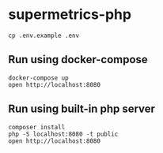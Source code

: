 # supermetrics-php

    cp .env.example .env

## Run using docker-compose

    docker-compose up
    open http://localhost:8080
    
## Run using built-in php server

    composer install
    php -S localhost:8080 -t public
    open http://localhost:8080
